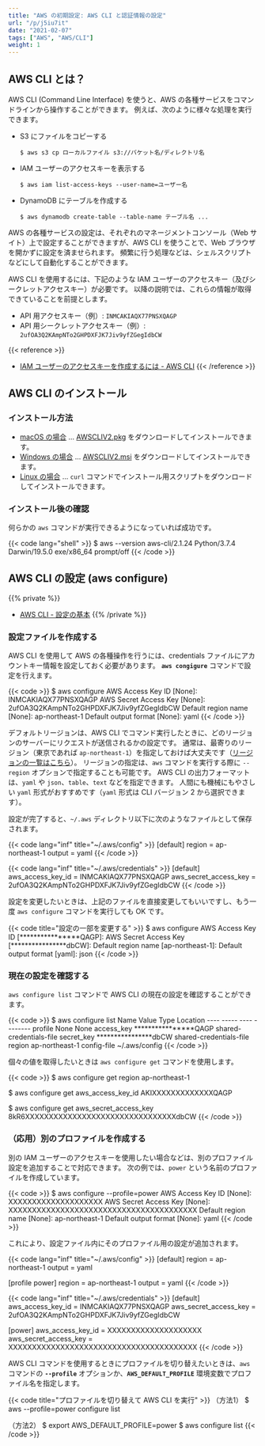 ```yaml
---
title: "AWS の初期設定: AWS CLI と認証情報の設定"
url: "/p/j5iu7it"
date: "2021-02-07"
tags: ["AWS", "AWS/CLI"]
weight: 1
---
```


AWS CLI とは？
----

AWS CLI (Command Line Interface) を使うと、AWS の各種サービスをコマンドラインから操作することができます。
例えば、次のように様々な処理を実行できます。

- S3 にファイルをコピーする
  ```console
  $ aws s3 cp ローカルファイル s3://バケット名/ディレクトリ名
  ```
- IAM ユーザーのアクセスキーを表示する
  ```console
  $ aws iam list-access-keys --user-name=ユーザー名
  ```
- DynamoDB にテーブルを作成する
  ```console
  $ aws dynamodb create-table --table-name テーブル名 ...
  ```

AWS の各種サービスの設定は、それぞれのマネージメントコンソール（Web サイト）上で設定することができますが、AWS CLI を使うことで、Web ブラウザを開かずに設定を済ませられます。
頻繁に行う処理などは、シェルスクリプトなどにして自動化することができます。

AWS CLI を使用するには、下記のような IAM ユーザーのアクセスキー（及びシークレットアクセスキー）が必要です。
以降の説明では、これらの情報が取得できていることを前提とします。

- API 用アクセスキー（例）: `INMCAKIAQX77PNSXQAGP`
- API 用シークレットアクセスキー（例）: `2ufOA3Q2KAmpNTo2GHPDXFJK7Jiv9yfZGegIdbCW`

{{< reference >}}
- [IAM ユーザーのアクセスキーを作成するには - AWS CLI](https://docs.aws.amazon.com/ja_jp/cli/latest/userguide/cli-configure-quickstart.html#cli-configure-quickstart-creds)
{{< /reference >}}


AWS CLI のインストール
----

### インストール方法

- [macOS の場合](https://docs.aws.amazon.com/cli/latest/userguide/install-cliv2-mac.html) ... [AWSCLIV2.pkg](https://awscli.amazonaws.com/AWSCLIV2.pkg) をダウンロードしてインストールできます。
- [Windows の場合](https://docs.aws.amazon.com/cli/latest/userguide/install-cliv2-windows.html) ... [AWSCLIV2.msi](https://awscli.amazonaws.com/AWSCLIV2.msi) をダウンロードしてインストールできます。
- [Linux の場合](https://docs.aws.amazon.com/cli/latest/userguide/install-cliv2-linux.html) ... `curl` コマンドでインストール用スクリプトをダウンロードしてインストールできます。

### インストール後の確認

何らかの `aws` コマンドが実行できるようになっていれば成功です。

{{< code lang="shell" >}}
$ aws --version
aws-cli/2.1.24 Python/3.7.4 Darwin/19.5.0 exe/x86_64 prompt/off
{{< /code >}}


AWS CLI の設定 (aws configure)
----

{{% private %}}
- [AWS CLI - 設定の基本](https://docs.aws.amazon.com/ja_jp/cli/latest/userguide/cli-configure-quickstart.html)
{{% /private %}}

### 設定ファイルを作成する

AWS CLI を使用して AWS の各種操作を行うには、credentials ファイルにアカウントキー情報を設定しておく必要があります。
__`aws congigure`__ コマンドで設定を行えます。

{{< code >}}
$ aws configure
AWS Access Key ID [None]: INMCAKIAQX77PNSXQAGP
AWS Secret Access Key [None]: 2ufOA3Q2KAmpNTo2GHPDXFJK7Jiv9yfZGegIdbCW
Default region name [None]: ap-northeast-1
Default output format [None]: yaml
{{< /code >}}

デフォルトリージョンは、AWS CLI でコマンド実行したときに、どのリージョンのサーバーにリクエストが送信されるかの設定です。
通常は、最寄りのリージョン（東京であれば `ap-northeast-1`）を指定しておけば大丈夫です（[リージョンの一覧はこちら](https://docs.aws.amazon.com/general/latest/gr/rande.html#regional-endpoints)）。
リージョンの指定は、`aws` コマンドを実行する際に `--region` オプションで指定することも可能です。
AWS CLI の出力フォーマットは、`yaml` や `json`、`table`、`text` などを指定できます。
人間にも機械にもやさしい `yaml` 形式がおすすめです（`yaml` 形式は CLI バージョン 2 から選択できます）。

設定が完了すると、`~/.aws` ディレクトリ以下に次のようなファイルとして保存されます。

{{< code lang="inf" title="~/.aws/config" >}}
[default]
region = ap-northeast-1
output = yaml
{{< /code >}}

{{< code lang="inf" title="~/.aws/credentials" >}}
[default]
aws_access_key_id = INMCAKIAQX77PNSXQAGP
aws_secret_access_key = 2ufOA3Q2KAmpNTo2GHPDXFJK7Jiv9yfZGegIdbCW
{{< /code >}}

設定を変更したいときは、上記のファイルを直接変更してもいいですし、もう一度 `aws configure` コマンドを実行しても OK です。

{{< code title="設定の一部を変更する" >}}
$ aws configure
AWS Access Key ID [****************QAGP]:
AWS Secret Access Key [****************dbCW]:
Default region name [ap-northeast-1]:
Default output format [yaml]: json
{{< /code >}}

### 現在の設定を確認する

`aws configure list` コマンドで AWS CLI の現在の設定を確認することができます。

{{< code >}}
$ aws configure list
      Name                    Value             Type    Location
      ----                    -----             ----    --------
   profile                <not set>             None    None
access_key     ****************QAGP shared-credentials-file
secret_key     ****************dbCW shared-credentials-file
    region           ap-northeast-1      config-file    ~/.aws/config
{{< /code >}}

個々の値を取得したいときは `aws configure get` コマンドを使用します。

{{< code >}}
$ aws configure get region
ap-northeast-1

$ aws configure get aws_access_key_id
AKIXXXXXXXXXXXXXQAGP

$ aws configure get aws_secret_access_key
8kR6XXXXXXXXXXXXXXXXXXXXXXXXXXXXXXXXdbCW
{{< /code >}}

### （応用）別のプロファイルを作成する

別の IAM ユーザーのアクセスキーを使用したい場合などは、別のプロファイル設定を追加することで対応できます。
次の例では、`power` という名前のプロファイルを作成しています。

{{< code >}}
$ aws configure --profile=power
AWS Access Key ID [None]: XXXXXXXXXXXXXXXXXXXX
AWS Secret Access Key [None]: XXXXXXXXXXXXXXXXXXXXXXXXXXXXXXXXXXXXXXXX
Default region name [None]: ap-northeast-1
Default output format [None]: yaml
{{< /code >}}

これにより、設定ファイル内にそのプロファイル用の設定が追加されます。

{{< code lang="inf" title="~/.aws/config" >}}
[default]
region = ap-northeast-1
output = yaml

[profile power]
region = ap-northeast-1
output = yaml
{{< /code >}}

{{< code lang="inf" title="~/.aws/credentials" >}}
[default]
aws_access_key_id = INMCAKIAQX77PNSXQAGP
aws_secret_access_key = 2ufOA3Q2KAmpNTo2GHPDXFJK7Jiv9yfZGegIdbCW

[power]
aws_access_key_id = XXXXXXXXXXXXXXXXXXXX
aws_secret_access_key = XXXXXXXXXXXXXXXXXXXXXXXXXXXXXXXXXXXXXXXX
{{< /code >}}

AWS CLI コマンドを使用するときにプロファイルを切り替えたいときは、`aws` コマンドの __`--profile`__ オプションか、__`AWS_DEFAULT_PROFILE`__ 環境変数でプロファイル名を指定します。

{{< code title="プロファイルを切り替えて AWS CLI を実行" >}}
（方法1）
$ aws --profile=power configure list

（方法2）
$ export AWS_DEFAULT_PROFILE=power
$ aws configure list
{{< /code >}}

